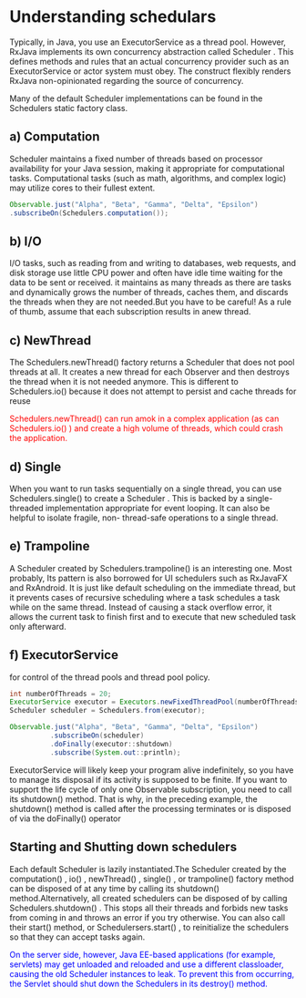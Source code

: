 
# Understanding schedulars
Typically, in Java, you use an ExecutorService as a thread pool. However, RxJava
implements its own concurrency abstraction called Scheduler . This defines methods and
rules that an actual concurrency provider such as an ExecutorService or actor system
must obey. The construct flexibly renders RxJava non-opinionated regarding the source of
concurrency.

Many of the default Scheduler implementations can be found in the Schedulers static
factory class.

## a) Computation
Scheduler maintains a fixed number of threads based on processor availability for your Java session, making it appropriate for computational tasks. Computational tasks (such as math, algorithms, and complex logic) may utilize cores to their fullest extent.

``` java
Observable.just("Alpha", "Beta", "Gamma", "Delta", "Epsilon")
.subscribeOn(Schedulers.computation());

```

## b) I/O
I/O tasks, such as reading from and writing to databases, web requests, and disk storage
use little CPU power and often have idle time waiting for the data to be sent or received.
it maintains as many threads as there are tasks and dynamically grows the number of
threads, caches them, and discards the threads when they are not needed.But you have to be careful! As a rule of thumb, assume that each subscription results in anew thread.

## c) NewThread
The Schedulers.newThread() factory returns a Scheduler that does not pool threads at
all. It creates a new thread for each Observer and then destroys the thread when it is not
needed anymore. This is different to Schedulers.io() because it does not attempt to
persist and cache threads for reuse
<div style="color:red">Schedulers.newThread() can run amok in a
complex application (as can Schedulers.io() ) and create a high volume of threads,
which could crash the application.</div>

## d) Single
When you want to run tasks sequentially on a single thread, you can use
Schedulers.single() to create a Scheduler . This is backed by a single-threaded
implementation appropriate for event looping. It can also be helpful to isolate fragile, non-
thread-safe operations to a single thread.

## e) Trampoline
A Scheduler created by Schedulers.trampoline() is an interesting one. Most
probably, Its pattern is also borrowed for UI schedulers such as RxJavaFX and
RxAndroid. It is just like default scheduling on the immediate thread, but it prevents cases
of recursive scheduling where a task schedules a task while on the same thread. Instead of causing a stack overflow error, it allows the current task to finish first and to execute that new scheduled task only afterward.

## f) ExecutorService
for control of the thread pools and thread pool policy.
``` java
int numberOfThreads = 20;
ExecutorService executor = Executors.newFixedThreadPool(numberOfThreads);
Scheduler scheduler = Schedulers.from(executor);

Observable.just("Alpha", "Beta", "Gamma", "Delta", "Epsilon")
		  .subscribeOn(scheduler)
		  .doFinally(executor::shutdown)
		  .subscribe(System.out::println);
```
ExecutorService will likely keep your program alive indefinitely, so you have to manage
its disposal if its activity is supposed to be finite. If you want to support the life cycle of
only one Observable subscription, you need to call its shutdown() method. That is why,
in the preceding example, the shutdown() method is called after the processing terminates or is disposed of via the doFinally() operator



## Starting and Shutting down schedulers
Each default Scheduler is lazily instantiated.The Scheduler created by the
computation() , io() , newThread() , single() , or trampoline() factory method can
	be disposed of at any time by calling its shutdown() method.Alternatively, all created
schedulers can be disposed of by calling Schedulers.shutdown() . This stops all their
threads and forbids new tasks from coming in and throws an error if you try otherwise.
You can also call their start() method, or Schedulersers.start() , to reinitialize the
schedulers so that they can accept tasks again.

<div style ="color:blue" > 
On the server side,
however, Java EE-based applications (for example, servlets) may get
unloaded and reloaded and use a different classloader, causing the old
Scheduler instances to leak. To prevent this from occurring, the Servlet
should shut down the Schedulers in its destroy() method.
</div> 
